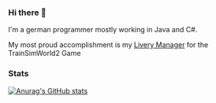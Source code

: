 ### Hi there 👋

I'm a german programmer mostly working in Java and C#.

My most proud accomplishment is my [Livery Manager](https://github.com/RagingLightning/TSW2-Livery-Manager) for the TrainSimWorld2 Game

### Stats

[![Anurag's GitHub stats](https://github-readme-stats.vercel.app/api?username=RagingLightning&show_icons=true&theme=github_dark)](https://github.com/anuraghazra/github-readme-stats)

<!--
**RagingLightning/RagingLightning** is a ✨ _special_ ✨ repository because its `README.md` (this file) appears on your GitHub profile.

Here are some ideas to get you started:

- 🔭 I’m currently working on ...
- 🌱 I’m currently learning ...
- 👯 I’m looking to collaborate on ...
- 🤔 I’m looking for help with ...
- 💬 Ask me about ...
- 📫 How to reach me: ...
- 😄 Pronouns: ...
- ⚡ Fun fact: ...
-->
